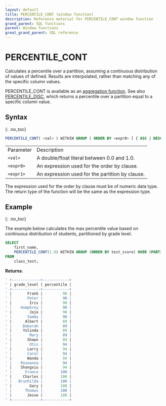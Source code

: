 ```yaml
---
layout: default
title: PERCENTILE_CONT (window function)
description: Reference material for PERCENTILE_CONT window function
grand_parent: SQL functions
parent: Window functions
great_grand_parent: SQL reference
---
```


# PERCENTILE_CONT

Calculates a percentile over a partition, assuming a continuous distribution of values of <expr0> defined. Results are interpolated, rather than matching any of the specific column values. 

PERCENTILE\_CONT is  available as an [aggregation function](./aggregation-functions.md).
See also [PERCENTILE\_DISC](../percentile-disc-window.md), which returns a percentile over a partition equal to a specific column value.

## Syntax
{: .no_toc}

```sql
PERCENTILE_CONT( <val> ) WITHIN GROUP ( ORDER BY <expr0> [ { ASC | DESC } ] ) [ OVER ( PARTITION BY <expr1> ) ]
```

|           |                                                 |
| :--------- | :----------------------------------------------- |
| Parameter | Description                                     |
| `<val>`   | A double/float literal between 0.0 and 1.0.  |
| `<expr0>` | An expression used for the order by clause. |
| `<expr1>` | An expression used for the partition by clause. |

The expression used for the order by clause must be of numeric data type. The return type of the function will be the same as the expression type.

## Example
{: .no_toc}

The example below calculates the max percentile value based on continuous distribution of students, partitioned by grade level. 

```sql
SELECT
	first_name,
	PERCENTILE_CONT(1.0) WITHIN GROUP (ORDER BY test_score) OVER (PARTITION BY grade_level) AS percentile
FROM
	class_test;
```

**Returns**:

```sql
' +-------------+------------+
' | grade_level | percentile | 
' +-------------+------------+
' |       Frank |         90 |
' |       Peter |         90 |
' |        Iris |         90 |
' |    Humphrey |         90 |
' |        Jojo |         90 |
' |       Sammy |         90 |
' |      Albert |         89 |
' |     Deborah |         89 |
' |     Yolinda |         89 |
' |        Mary |         89 |
' |       Shawn |         89 |
' |        Otis |         94 |
' |       Larry |         94 |
' |       Carol |         94 |
' |       Wanda |         94 |
' |    Roseanna |         94 |
' |    Shangxiu |         94 |
' |      Franco |        100 |
' |     Charles |        100 |
' |   Brunhilda |        100 |
' |        Gary |        100 |
' |      Thomas |        100 |
' |       Jesse |        100 |
' +-------------+------------+
```
